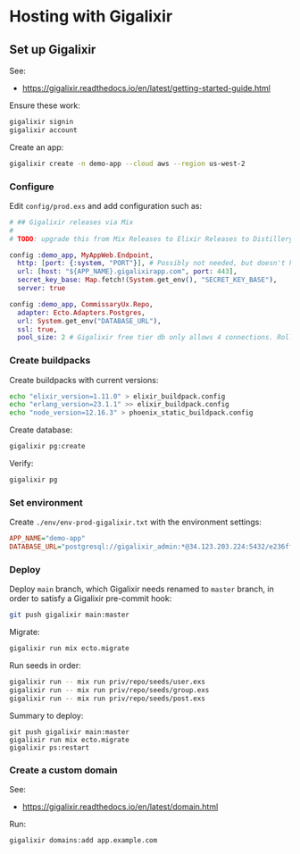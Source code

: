 # Hosting with Gigalixir


## Set up Gigalixir

See:

* https://gigalixir.readthedocs.io/en/latest/getting-started-guide.html

Ensure these work:

```sh
gigalixir signin
gigalixir account
```

Create an app:

```sh
gigalixir create -n demo-app --cloud aws --region us-west-2
```


### Configure

Edit `config/prod.exs` and add configuration such as:

```exs
# ## Gigalixir releases via Mix
#
# TODO: upgrade this from Mix Releases to Elixir Releases to Distillery Releases

config :demo_app, MyAppWeb.Endpoint,
  http: [port: {:system, "PORT"}], # Possibly not needed, but doesn't hurt
  url: [host: "${APP_NAME}.gigalixirapp.com", port: 443],
  secret_key_base: Map.fetch!(System.get_env(), "SECRET_KEY_BASE"),
  server: true

config :demo_app, CommissaryUx.Repo,
  adapter: Ecto.Adapters.Postgres,
  url: System.get_env("DATABASE_URL"),
  ssl: true,
  pool_size: 2 # Gigalixir free tier db only allows 4 connections. Rolling deploys need pool_size*(n+1) connections where n is the number of app replicas.
```


### Create buildpacks

Create buildpacks with current versions:

```sh
echo "elixir_version=1.11.0" > elixir_buildpack.config
echo "erlang_version=23.1.1" >> elixir_buildpack.config
echo "node_version=12.16.3" > phoenix_static_buildpack.config
```

Create database:

```sh
gigalixir pg:create
```

Verify: 

```sh
gigalixir pg
```


### Set environment

Create `./env/env-prod-gigalixir.txt` with the environment settings:

```ini
APP_NAME="demo-app"
DATABASE_URL="postgresql://gigalixir_admin:*@34.123.203.224:5432/e236ff24-fd43-4363-865e-accf1c176167"
```


### Deploy

Deploy `main` branch, which Gigalixir needs renamed to `master` branch, in order to satisfy a Gigalixir pre-commit hook:

```sh
git push gigalixir main:master
```

Migrate:

```sh
gigalixir run mix ecto.migrate
```

Run seeds in order:

```sh
gigalixir run -- mix run priv/repo/seeds/user.exs 
gigalixir run -- mix run priv/repo/seeds/group.exs 
gigalixir run -- mix run priv/repo/seeds/post.exs 
```

Summary to deploy:

```
git push gigalixir main:master
gigalixir run mix ecto.migrate
gigalixir ps:restart
```


### Create a custom domain

See:

* https://gigalixir.readthedocs.io/en/latest/domain.html

Run:

```sh
gigalixir domains:add app.example.com
```
